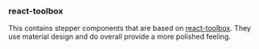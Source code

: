 ### react-toolbox
This contains stepper components that are based on [react-toolbox](http://react-toolbox.com).
They use material design and do overall provide a more polished feeling.
